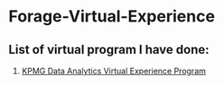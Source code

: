 # Forage-Virtual-Experience

## List of virtual program I have done:
1. [KPMG Data Analytics Virtual Experience Program](https://github.com/tzhern/Forage-Virtual-Experience/tree/main/KPMG%20Data%20Analytics%20Virtual%20Experience%20Program)
